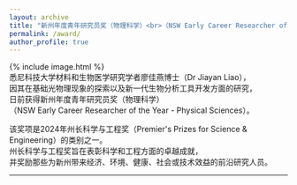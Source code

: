 ```yaml
---
layout: archive
title: "新州年度青年研究员奖（物理科学）<br>（NSW Early Career Researcher of the Year - Physical Sciences）"
permalink: /award/
author_profile: true
---
```



 {% include image.html %}  
悉尼科技大学材料和生物医学研究学者廖佳燕博士（Dr Jiayan Liao），    <br>
因其在基础光物理现象的探索以及新一代生物分析工具开发方面的研究，<br>
日前获得新州年度青年研究员奖（物理科学）<br>（NSW Early Career Researcher of the Year - Physical Sciences）。

该奖项是2024年州长科学与工程奖（Premier's Prizes for Science & Engineering）的类别之一。<br>
州长科学与工程奖旨在表彰科学和工程方面的卓越成就，<br>
并奖励那些为新州带来经济、环境、健康、社会或技术效益的前沿研究人员。<br>
<hr>
